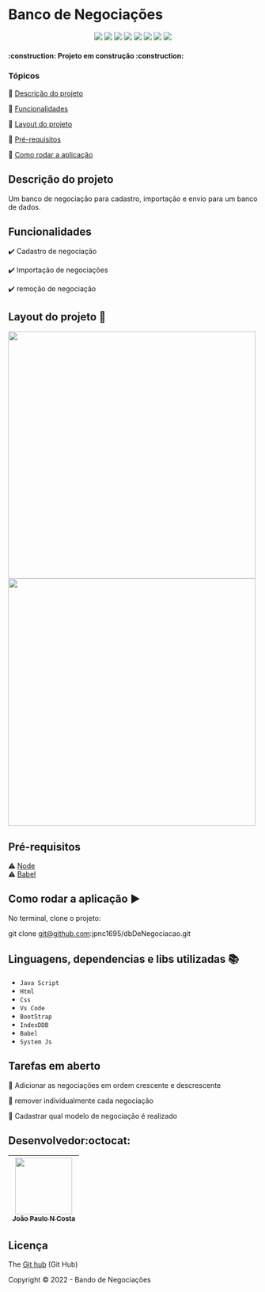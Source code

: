 <h1>Banco de Negociações</h1> 
<p align="center">
  <img src="https://img.shields.io/static/v1?label=react&message=framework&color=blue&style=for-the-badge&logo=REACT"/>
  <img src="https://img.shields.io/static/v1?label=Netlify&message=deploy&color=blue&style=for-the-badge&logo=netlify"/>
  <img src="http://img.shields.io/static/v1?label=License&message=MIT&color=green&style=for-the-badge"/>
  <img src="http://img.shields.io/static/v1?label=Ruby&message=2.6.3&color=red&style=for-the-badge&logo=ruby"/>
  <img src="http://img.shields.io/static/v1?label=Ruby%20On%20Rails%20&message=6.0.2.2&color=red&style=for-the-badge&logo=ruby"/>
  <img src="http://img.shields.io/static/v1?label=TESTES&message=%3E100&color=GREEN&style=for-the-badge"/>
  <img src="http://img.shields.io/static/v1?label=STATUS&message=EM%20DESENVOLVIMENTO&color=RED&style=for-the-badge"/>
  <img src="http://img.shields.io/static/v1?label=STATUS&message=CONCLUIDO&color=GREEN&style=for-the-badge"/>
</p>
<p align="center">
 
</p>

<h4 > 
    :construction:  Projeto em construção  :construction:
</h4>

### Tópicos 

:small_blue_diamond: [Descrição do projeto](#descrição-do-projeto)

:small_blue_diamond: [Funcionalidades](#funcionalidades)

:small_blue_diamond: [Layout do projeto](#layout-do-projeto-dash)

:small_blue_diamond: [Pré-requisitos](#pré-requisitos)

:small_blue_diamond: [Como rodar a aplicação](#como-rodar-a-aplicação-arrow_forward)

## Descrição do projeto 

<p align="justify">
  Um banco de negociação para cadastro, importação e envio para um banco de dados.
</p>

## Funcionalidades

:heavy_check_mark: Cadastro de negociação 

:heavy_check_mark: Importação de negociações

:heavy_check_mark: remoção de negociação

## Layout do projeto :dash:

<img src="https://lh3.googleusercontent.com/pw/AM-JKLXxt-C-Qj2iaw3mvfWlsannSU8RG761yQdi8sGjHnaN6-0u1NSGs54yXXJQIlisSp6SQQDVU9Fsr2KDakylTULu-pjATImU-IVmk4Jw0-0lqoHdpkBb0QMfNInjEWLpqfBDHZ9ZPJNdi4IzGNEIzenh-g=w1362-h764-no?authuser=0" width=500vh> 
<img src="https://lh3.googleusercontent.com/pw/AM-JKLWcNJ7LU5ptHLMFmJYigvVbTwC1PiPj5Xsp1KDLM8HnTuDOsDT5SrBgNWrmR46_02hg5TTYRM_IC1PGWwjngiRo9SYct0VzRjVtzG-oh6WBqeHqVD_MNr_pvlChwJz3JsnzROxwRXcUnfUj19wuCBzUzA=w1364-h765-no?authuser=0" width=500vh>

## Pré-requisitos

:warning: [Node](https://nodejs.org/en/download/) <br/>
:warning: [Babel](https://babeljs.io/)


## Como rodar a aplicação :arrow_forward:

No terminal, clone o projeto: 

git clone git@github.com:jpnc1695/dbDeNegociacao.git

## Linguagens, dependencias e libs utilizadas :books:

- ``Java Script``
- ``Html``
- ``Css``
- ``Vs Code``
- ``BootStrap``
- ``IndexDDB``
- ``Babel``
- ``System Js``

## Tarefas em aberto

:memo: Adicionar as negociações em ordem crescente e descrescente

:memo: remover individualmente cada negociação

:memo: Cadastrar qual modelo de negociação é realizado 

## Desenvolvedor:octocat:
| [<img src="https://avatars.githubusercontent.com/u/84605494?v=4" width=115><br><sub>João Paulo N Costa</sub>](https://github.com/jpnv1695) |  
| :---: |


## Licença 

The [Git hub]() (Git Hub)

Copyright :copyright: 2022 - Bando de Negociações
